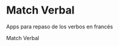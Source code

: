 # Match Verbal
Apps para repaso de los verbos en francés

<a src="https://producciongespro.github.io/Match-Verbal/"> Match Verbal </a>
